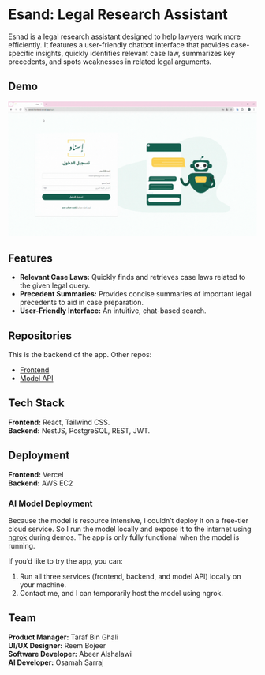 # Esand: Legal Research Assistant
Esnad is a legal research assistant designed to help lawyers work more efficiently. It features a user-friendly chatbot interface that provides case-specific insights, quickly identifies relevant case law, summarizes key precedents, and spots weaknesses in related legal arguments.

## Demo
![demo](./Screenshots/demo.gif)

## Features
- **Relevant Case Laws:** Quickly finds and retrieves case laws related to the given legal query.
- **Precedent Summaries:** Provides concise summaries of important legal precedents to aid in case preparation.
- **User-Friendly Interface:** An intuitive, chat-based search.

## Repositories
This is the backend of the app. Other repos:
- [Frontend](https://github.com/AbeerAlshalawi/esnad-frontend)
- [Model API](https://github.com/Osraj/Masar_Model)

## Tech Stack
**Frontend:** React, Tailwind CSS.  
**Backend:** NestJS, PostgreSQL, REST, JWT.  

## Deployment
**Frontend:** Vercel  
**Backend:** AWS EC2  

### AI Model Deployment
Because the model is resource intensive, I couldn’t deploy it on a free-tier cloud service. So I run the model locally and expose it to the internet using [ngrok](https://ngrok.com/) during demos. The app is only fully functional when the model is running.

If you’d like to try the app, you can:
1. Run all three services (frontend, backend, and model API) locally on your machine.  
2. Contact me, and I can temporarily host the model using ngrok.  

## Team
**Product Manager:** Taraf Bin Ghali  
**UI/UX Designer:** Reem Bojeer  
**Software Developer:** Abeer Alshalawi  
**AI Developer:** Osamah Sarraj
